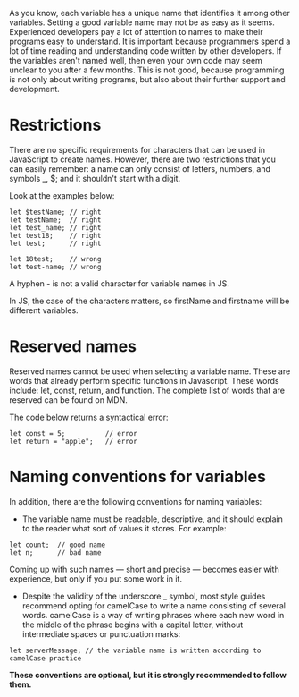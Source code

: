 As you know, each variable has a unique name that identifies it among other variables. Setting a good variable name may not be as easy as it seems. Experienced developers pay a lot of attention to names to make their programs easy to understand. It is important because programmers spend a lot of time reading and understanding code written by other developers. If the variables aren't named well, then even your own code may seem unclear to you after a few months. This is not good, because programming is not only about writing programs, but also about their further support and development.


# Restrictions
There are no specific requirements for characters that can be used in JavaScript to create names. However, there are two restrictions that you can easily remember: a name can only consist of letters, numbers, and symbols _, $; and it shouldn't start with a digit.

Look at the examples below:
```
let $testName; // right
let testName;  // right
let test_name; // right
let test18;    // right
let test;      // right

let 18test;    // wrong
let test-name; // wrong
```
A hyphen - is not a valid character for variable names in JS.

In JS, the case of the characters matters, so firstName and firstname will be different variables.

# Reserved names
Reserved names cannot be used when selecting a variable name. These are words that already perform specific functions in Javascript. These words include: let, const, return, and function. The complete list of words that are reserved can be found on MDN.

The code below returns a syntactical error:
```
let const = 5;          // error
let return = "apple";   // error 
```
# Naming conventions for variables
In addition, there are the following conventions for naming variables:

- The variable name must be readable, descriptive, and it should explain to the reader what sort of values it stores. For example:
```
let count;  // good name
let n;      // bad name
```
Coming up with such names — short and precise — becomes easier with experience, but only if you put some work in it.

- Despite the validity of the underscore _ symbol, most style guides recommend opting for camelCase to write a name consisting of several words. camelCase is a way of writing phrases where each new word in the middle of the phrase begins with a capital letter, without intermediate spaces or punctuation marks:
```
let serverMessage; // the variable name is written according to camelCase practice
```
**These conventions are optional, but it is strongly recommended to follow them.**
